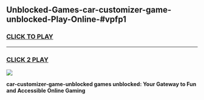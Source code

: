 
## Unblocked-Games-car-customizer-game-unblocked-Play-Online-#vpfp1
<h3>
<a href="https://premium.freeplayer.one?title=car-customizer-game-unblocked&ref=24F">CLICK TO PLAY</a></h3>
<hr>

<h3>
<a href="https://premium.freeplayer.one?title=car-customizer-game-unblocked&ref=24F">CLICK 2 PLAY</a>
  
</h3>

<a href="https://premium.freeplayer.one?title=car-customizer-game-unblocked&ref=24F/"><img src="https://clearcache.store/games.png"></a>


**car-customizer-game-unblocked games unblocked: Your Gateway to Fun and Accessible Online Gaming**
